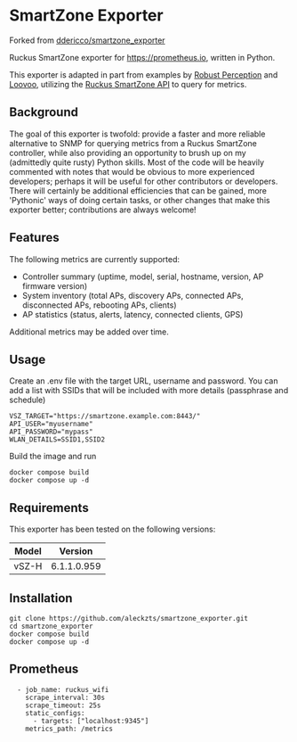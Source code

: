 # SmartZone Exporter

Forked from [ddericco/smartzone_exporter](https://github.com/ddericco/smartzone_exporter)

Ruckus SmartZone exporter for https://prometheus.io, written in Python.

This exporter is adapted in part from examples by [Robust Perception](https://www.robustperception.io/writing-a-jenkins-exporter-in-python/) and [Loovoo](https://github.com/lovoo/jenkins_exporter), utilizing the [Ruckus SmartZone API](https://docs.ruckuswireless.com/smartzone/6.1.1/vszh-public-api-reference-guide-611.html) to query for metrics.

## Background
The goal of this exporter is twofold: provide a faster and more reliable alternative to SNMP for querying metrics from a Ruckus SmartZone controller, while also providing an opportunity to brush up on my (admittedly quite rusty) Python skills. Most of the code will be heavily commented with notes that would be obvious to more experienced developers; perhaps it will be useful for other contributors or developers. There will certainly be additional efficiencies that can be gained, more 'Pythonic' ways of doing certain tasks, or other changes that make this exporter better; contributions are always welcome!

## Features
The following metrics are currently supported:
* Controller summary (uptime, model, serial, hostname, version, AP firmware version)
* System inventory (total APs, discovery APs, connected APs, disconnected APs, rebooting APs, clients)
* AP statistics (status, alerts, latency, connected clients, GPS)

Additional metrics may be added over time.

## Usage
Create an .env file with the target URL, username and password. You can add a list with SSIDs that will be included with more details (passphrase and schedule)

```
VSZ_TARGET="https://smartzone.example.com:8443/"
API_USER="myusername"
API_PASSWORD="mypass"
WLAN_DETAILS=SSID1,SSID2
```

Build the image and run

```
docker compose build
docker compose up -d
```

## Requirements
This exporter has been tested on the following versions:

| Model | Version     |
|-------|-------------|
| vSZ-H | 6.1.1.0.959 |

## Installation
```
git clone https://github.com/aleckzts/smartzone_exporter.git
cd smartzone_exporter
docker compose build
docker compose up -d
```


## Prometheus
```
  - job_name: ruckus_wifi
    scrape_interval: 30s
    scrape_timeout: 25s
    static_configs:
      - targets: ["localhost:9345"]
    metrics_path: /metrics
```
